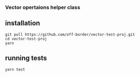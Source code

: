 ### Vector opertaions helper class ###

## installation ##

```
git pull https://github.com/off-border/vector-test-proj.git
cd vector-test-proj
yarn
```

## running tests ##
```
yarn test
```